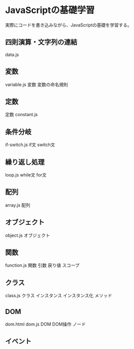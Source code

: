 # JavaScriptの基礎学習
実際にコードを書き込みながら、JavaScriptの基礎を学習する。

## 四則演算・文字列の連結
data.js

## 変数
variable.js
変数
変数の命名規則

## 定数
定数
constant.js

## 条件分岐
if-switch.js
if文
switch文

## 繰り返し処理
loop.js
while文
for文

## 配列
array.js
配列

## オブジェクト
object.js
オブジェクト

## 関数
function.js
関数
引数
戻り値
スコープ

## クラス
class.js
クラス
インスタンス
インスタンス化
メソッド

## DOM
dom.html
dom.js
DOM
DOM操作
ノード

## イベント
